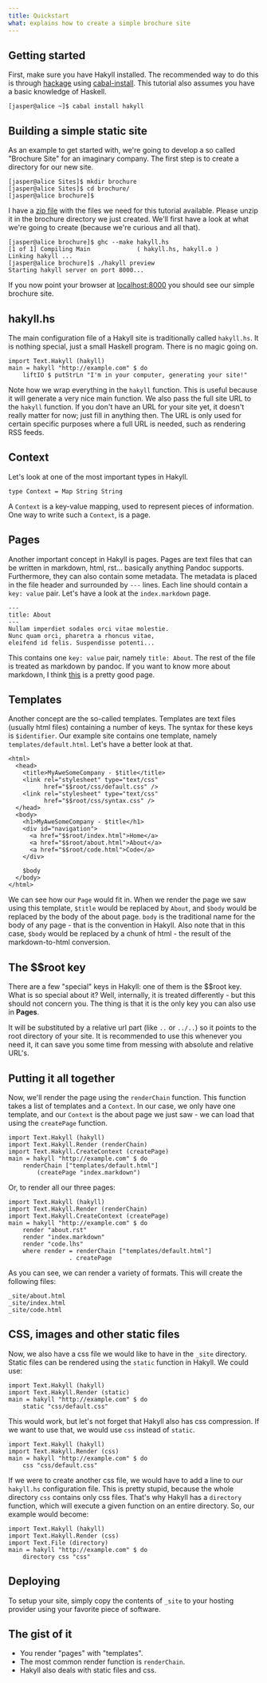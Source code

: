 ```yaml
---
title: Quickstart
what: explains how to create a simple brochure site
---
```


## Getting started

First, make sure you have Hakyll installed. The recommended way to do this is
through [hackage] using [cabal-install]. This tutorial also assumes you have a
basic knowledge of Haskell.

[hackage]: http://hackage.haskell.org/
[cabal-install]: http://www.haskell.org/haskellwiki/Cabal-Install

~~~~~
[jasper@alice ~]$ cabal install hakyll
~~~~~

## Building a simple static site

As an example to get started with, we're going to develop a so called
"Brochure Site" for an imaginary company. The first step is to create a
directory for our new site.

~~~~~
[jasper@alice Sites]$ mkdir brochure
[jasper@alice Sites]$ cd brochure/
[jasper@alice brochure]$
~~~~~

I have a [zip file] with the files we need for this
tutorial available. Please unzip it in the brochure directory we just created.
We'll first have a look at what we're going to create (because we're curious
and all that).

[zip file]: examples/brochure.zip

~~~~~
[jasper@alice brochure]$ ghc --make hakyll.hs 
[1 of 1] Compiling Main             ( hakyll.hs, hakyll.o )
Linking hakyll ...
[jasper@alice brochure]$ ./hakyll preview
Starting hakyll server on port 8000...
~~~~~

If you now point your browser at [localhost:8000] you should see our simple
brochure site.

[localhost:8000]: http://localhost:8000/

## hakyll.hs

The main configuration file of a Hakyll site is traditionally called
`hakyll.hs`. It is nothing special, just a small Haskell program. There is no
magic going on.

~~~~~{.haskell}
import Text.Hakyll (hakyll)
main = hakyll "http://example.com" $ do
    liftIO $ putStrLn "I'm in your computer, generating your site!"
~~~~~

Note how we wrap everything in the `hakyll` function. This is useful because
it will generate a very nice main function. We also pass the full site URL to
the `hakyll` function. If you don't have an URL for your site yet, it doesn't
really matter for now; just fill in anything then. The URL is only used for
certain specific purposes where a full URL is needed, such as rendering RSS
feeds.

## Context

Let's look at one of the most important types in Hakyll.

~~~~~{.haskell}
type Context = Map String String
~~~~~

A `Context` is a key-value mapping, used to represent pieces of information.
One way to write such a `Context`, is a page.

## Pages

Another important concept in Hakyll is pages. Pages are text files that can be
written in markdown, html, rst... basically anything Pandoc supports.
Furthermore, they can also contain some metadata. The metadata is placed in the
file header and surrounded by `---` lines. Each line should contain a
`key: value` pair. Let's have a look at the `index.markdown` page.

    ---
    title: About
    ---
    Nullam imperdiet sodales orci vitae molestie.
    Nunc quam orci, pharetra a rhoncus vitae,
    eleifend id felis. Suspendisse potenti...

This contains one `key: value` pair, namely `title: About`. The rest of the
file is treated as markdown by pandoc. If you want to know more about
markdown, I think [this](http://daringfireball.net/projects/markdown/syntax)
is a pretty good page.

## Templates

Another concept are the so-called templates. Templates are text files (usually
html files) containing a number of keys. The syntax for these keys is
`$identifier`. Our example site contains one template, namely
`templates/default.html`. Let's have a better look at that.

~~~~~{.html}
<html>
  <head>
    <title>MyAweSomeCompany - $title</title>
    <link rel="stylesheet" type="text/css"
          href="$$root/css/default.css" />
    <link rel="stylesheet" type="text/css"
          href="$$root/css/syntax.css" />
  </head>
  <body>
    <h1>MyAweSomeCompany - $title</h1>
    <div id="navigation">
      <a href="$$root/index.html">Home</a>
      <a href="$$root/about.html">About</a>
      <a href="$$root/code.html">Code</a>
    </div>

    $body
  </body>
</html>
~~~~~

We can see how our `Page` would fit in. When we render the page we saw using
this template, `$title` would be replaced by `About`, and `$body` would be
replaced by the body of the about page. `body` is the traditional name for the
body of any page - that is the convention in Hakyll. Also note that in this
case, `$body` would be replaced by a chunk of html - the result of the
markdown-to-html conversion.

## The $$root key

There are a few "special" keys in Hakyll: one of them is the $$root key. What 
is so special about it? Well, internally, it is treated differently - but this 
should not concern you. The thing is that it is the only key you can also use 
in __Pages__.

It will be substituted by a relative url part (like `..` or `../..`) so it
points to the root directory of your site. It is recommended to use this
whenever you need it, it can save you some time from messing with absolute
and relative URL's.

## Putting it all together

Now, we'll render the page using the `renderChain` function. This function
takes a list of templates and a `Context`. In our case, we only have one
template, and our `Context` is the about page we just saw - we can load that
using the `createPage` function.

~~~~~{.haskell}
import Text.Hakyll (hakyll)
import Text.Hakyll.Render (renderChain)
import Text.Hakyll.CreateContext (createPage)
main = hakyll "http://example.com" $ do
    renderChain ["templates/default.html"]
        (createPage "index.markdown")
~~~~~

Or, to render all our three pages:

~~~~~{.haskell}
import Text.Hakyll (hakyll)
import Text.Hakyll.Render (renderChain)
import Text.Hakyll.CreateContext (createPage)
main = hakyll "http://example.com" $ do
    render "about.rst"
    render "index.markdown"
    render "code.lhs"
    where render = renderChain ["templates/default.html"]
                 . createPage
~~~~~

As you can see, we can render a variety of formats. This will create the
following files:

~~~~~
_site/about.html
_site/index.html
_site/code.html
~~~~~

## CSS, images and other static files

Now, we also have a css file we would like to have in the `_site` directory.
Static files can be rendered using the `static` function in Hakyll. We could
use:

~~~~~{.haskell}
import Text.Hakyll (hakyll)
import Text.Hakyll.Render (static)
main = hakyll "http://example.com" $ do
    static "css/default.css"
~~~~~

This would work, but let's not forget that Hakyll also has css compression. If
we want to use that, we would use `css` instead of `static`.

~~~~~{.haskell}
import Text.Hakyll (hakyll)
import Text.Hakyll.Render (css)
main = hakyll "http://example.com" $ do
    css "css/default.css"
~~~~~

If we were to create another css file, we would have to add a line to our
`hakyll.hs` configuration file. This is pretty stupid, because the whole
directory `css` contains only css files. That's why Hakyll has a `directory`
function, which will execute a given function on an entire directory. So,
our example would become:

~~~~~{.haskell}
import Text.Hakyll (hakyll)
import Text.Hakyll.Render (css)
import Text.File (directory)
main = hakyll "http://example.com" $ do
    directory css "css"
~~~~~

## Deploying

To setup your site, simply copy the contents of `_site` to your hosting provider
using your favorite piece of software.

## The gist of it

- You render "pages" with "templates".
- The most common render function is `renderChain`.
- Hakyll also deals with static files and css.
